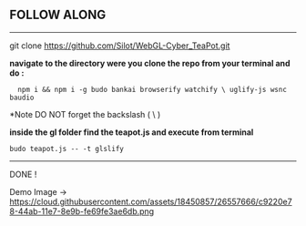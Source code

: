 ## FOLLOW ALONG

-------------------------

git clone https://github.com/Silot/WebGL-Cyber_TeaPot.git

**navigate to the directory were you clone the repo from your terminal and do :**

      npm i && npm i -g budo bankai browserify watchify \ uglify-js wsnc baudio
      
   *Note DO NOT forget the backslash ( \ )
   

**inside the  gl folder find the teapot.js and execute from terminal** 

    budo teapot.js -- -t glslify
    
---------------------------

DONE !

Demo Image ->  https://cloud.githubusercontent.com/assets/18450857/26557666/c9220e78-44ab-11e7-8e9b-fe69fe3ae6db.png
